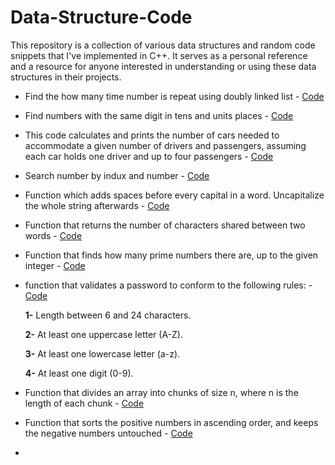 # Data-Structure-Code
This repository is a collection of various data structures and random code snippets that I've implemented in C++. It serves as a personal reference and a resource for anyone interested in understanding or using these data structures in their projects.

- Find the how many time number is repeat using doubly linked list - [Code](https://github.com/RadeelAhmad/Data-Structure-Code/blob/main/Double-linked-list.cpp)
- Find numbers with the same digit in tens and units places - [Code](https://github.com/RadeelAhmad/Data-Structure-Code/blob/main/Array1.cpp)
- This code calculates and prints the number of cars needed to accommodate a given number of drivers and passengers, assuming each car holds one driver and up to four passengers - [Code](https://github.com/RadeelAhmad/Data-Structure-Code/blob/main/Code.cpp)
- Search number by indux and number - [Code](https://github.com/RadeelAhmad/Data-Structure-Code/blob/main/Code-1.cpp)
- Function which adds spaces before every capital in a word. Uncapitalize the whole string afterwards - [Code](https://github.com/RadeelAhmad/Data-Structure-Code/blob/main/Code-2.cpp)
- Function that returns the number of characters shared between two words - [Code](https://github.com/RadeelAhmad/Data-Structure-Code/blob/main/Code-3.cpp)
- Function that finds how many prime numbers there are, up to the given integer - [Code](https://github.com/RadeelAhmad/Data-Structure-Code/blob/main/Code-4.cpp)
- function that validates a password to conform to the following rules: - [Code](https://github.com/RadeelAhmad/Data-Structure-Code/blob/main/Code-5.cpp)
  
  **1-** Length between 6 and 24 characters.

  **2-** At least one uppercase letter (A-Z).

  **3-** At least one lowercase letter (a-z).

  **4-** At least one digit (0-9).

- Function that divides an array into chunks of size n, where n is the length of each chunk - [Code](https://github.com/RadeelAhmad/Data-Structure-Code/blob/main/Code-6.cpp)
- Function that sorts the positive numbers in ascending order, and keeps the negative numbers untouched - [Code](https://github.com/RadeelAhmad/Data-Structure-Code/blob/main/Code-7.cpp)
- 
